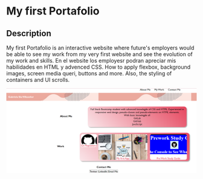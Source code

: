 # My first Portafolio 
## Description 

My first Portafolio is an interactive website where future's employers
would be able to see my work from my very first website and see the evolution of 
my work and skills. En el website los employesr podran apreciar mis habilidades en HTML y advenced CSS. How to apply flexbox, background images, screen media queri, buttons and more. Also, the styling of containers and UI scrolls.  

![Challenge-2](image.png)

